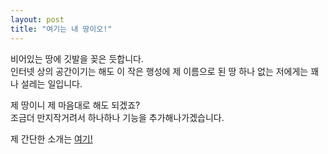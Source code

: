 ```yaml
---
layout: post
title: "여기는 내 땅이오!"
---
```

비어있는 땅에 깃발을 꽂은 듯합니다.  
인터넷 상의 공간이기는 해도 이 작은 행성에 제 이름으로 된 땅 하나 없는 저에게는 꽤나 설레는 일입니다.

제 땅이니 제 마음대로 해도 되겠죠?  
조금더 만지작거려서 하나하나 기능을 추가해나가겠습니다.

제 간단한 소개는 [여기!](https://ziw8.github.io/about/)
